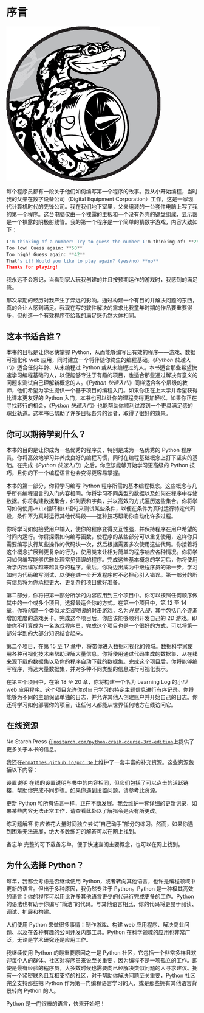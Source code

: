 # 序言

![](img/chapterart.png)

每个程序员都有一段关于他们如何编写第一个程序的故事。我从小开始编程，当时我的父亲在数字设备公司（Digital Equipment Corporation）工作，这是一家现代计算机时代的先锋公司。我在我们地下室里，父亲组装的一台套件电脑上写了我的第一个程序。这台电脑仅由一个裸露的主板和一个没有外壳的键盘组成，显示器是一个裸露的阴极射线管。我的第一个程序是一个简单的猜数字游戏，内容大致如下：

```py
I'm thinking of a number! Try to guess the number I'm thinking of: **25**
Too low! Guess again: **50**
Too high! Guess again: **42**
That's it! Would you like to play again? (yes/no) **no**
Thanks for playing!
```

我永远不会忘记，当看到家人玩我创建的并且按预期运作的游戏时，我感到的满足感。

那次早期的经历对我产生了深远的影响。通过构建一个有目的并解决问题的东西，真的会让人感到满足。我现在写的软件解决的需求比我童年时期的作品要重要得多，但创造一个有效程序带给我的满足感仍然大体相同。

## 这本书适合谁？

本书的目标是让你尽快掌握 Python，从而能够编写出有效的程序——游戏、数据可视化和 web 应用，同时建立一个将伴随你终生的编程基础。《*Python 快速入门*》适合任何年龄、从未编程过 Python 或从未编程过的人。本书适合那些希望快速学习编程基础的人，以便能够专注于有趣的项目，也适合那些通过解决有意义的问题来测试自己理解新概念的人。《*Python 快速入门*》同样适合各个层级的教师，他们希望为学生提供一个基于项目的编程入门。如果你正在上大学并希望获得比课本更友好的 Python 入门，本书也可以让你的课程变得更加轻松。如果你正在寻找转行的机会，《*Python 快速入门*》也能帮助你顺利过渡到一个更具满足感的职业轨道。这本书已帮助了许多目标各异的读者，取得了很好的效果。

## 你可以期待学到什么？

本书的目的是让你成为一名优秀的程序员，特别是成为一名优秀的 Python 程序员。你将高效地学习并养成良好的编程习惯，同时在编程基础概念上打下坚实的基础。在完成《*Python 快速入门*》之后，你应该能够开始学习更高级的 Python 技巧，且你的下一个编程语言也会变得更容易掌握。

本书的第一部分，你将学习编写 Python 程序所需的基本编程概念。这些概念与几乎所有编程语言的入门内容相同。你将学习不同类型的数据以及如何在程序中存储数据。你将构建数据集合，如列表和字典，并以高效的方式遍历这些集合。你将学习如何使用`while`循环和`if`语句来测试某些条件，以便在条件为真时运行特定代码段，条件不为真时运行其他代码段——这种技巧帮助你自动化许多过程。

你将学习如何接受用户输入，使你的程序变得交互性强，并保持程序在用户希望的时间内运行。你将探索如何编写函数，使程序的某些部分可以重复使用，这样你只需要编写执行某些操作的代码块一次，然后根据需要多次使用这些代码。你接着将这个概念扩展到更复杂的行为，使用类来让相对简单的程序响应各种情况。你将学习如何编写能够优雅处理常见错误的程序。完成这些基本概念的学习后，你将使用所学内容编写越来越复杂的程序。最后，你将迈出成为中级程序员的第一步，学习如何为代码编写测试，以便在进一步开发程序时不必担心引入错误。第一部分的所有信息将为你承担更大、更复杂的项目做好准备。

第二部分，你将把第一部分所学的内容应用到三个项目中。你可以按照任何顺序做其中的一个或多个项目，选择最适合你的方式。在第一个项目中，第 12 至 14 章，你将创建一个类似*太空侵略者*的射击游戏，名为*外星入侵*，其中包括几个逐渐增加难度的游戏关卡。完成这个项目后，你应该能够顺利开发自己的 2D 游戏。即使你不打算成为一名游戏程序员，完成这个项目也是一个很好的方式，可以将第一部分学到的大部分知识结合起来。

第二个项目，在第 15 至 17 章中，将带你进入数据可视化的领域。数据科学家使用各种可视化技术来帮助理解大量信息。你将使用通过代码生成的数据集、从在线来源下载的数据集以及你的程序自动下载的数据集。完成这个项目后，你将能够编写程序，筛选大量数据集，并对多种不同类型的信息进行可视化表示。

在第三个项目中，在第 18 至 20 章，你将构建一个名为 Learning Log 的小型 web 应用程序。这个项目允许你对自己学习的特定主题信息进行有序记录。你将能够为不同的主题保留单独的日志，并允许其他人创建账户并开始自己的日志。你还将学习如何部署你的项目，让任何人都能从世界任何地方在线访问它。

## 在线资源

No Starch Press 在[`nostarch.com/python-crash-course-3rd-edition`](https://nostarch.com/python-crash-course-3rd-edition)上提供了更多关于本书的信息。

我还在[`ehmatthes.github.io/pcc_3e`](https://ehmatthes.github.io/pcc_3e)上维护了一套丰富的补充资源。这些资源包括以下内容：

设置说明 在线的设置说明与书中的内容相同，但它们包括了可以点击的活跃链接，帮助你完成不同步骤。如果你遇到设置问题，请参考此资源。

更新 Python 和所有语言一样，正在不断发展。我会维护一套详细的更新记录，如果某些内容无法正常工作，请查看此处以了解指令是否有所更改。

练习题解答 你应该花大量时间独立尝试“自己动手”部分的练习。然而，如果你遇到困难无法进展，绝大多数练习的解答可以在网上找到。

备忘单 完整的可下载备忘单，便于快速查阅主要概念，也可以在网上找到。

## 为什么选择 Python？

每年，我都会考虑是否继续使用 Python，或者转向其他语言，也许是编程领域中更新的语言。但出于多种原因，我仍然专注于 Python。Python 是一种极其高效的语言：你的程序可以用比许多其他语言更少的代码行完成更多的工作。Python 的语法也有助于你编写“简洁”的代码。与其他语言相比，你的代码将更易于阅读、调试、扩展和构建。

人们使用 Python 来做很多事情：制作游戏、构建 web 应用程序、解决商业问题、以及在各种有趣的公司开发内部工具。Python 在科学领域的应用也非常广泛，无论是学术研究还是应用工作。

我继续使用 Python 的最重要原因之一是 Python 社区，它包括一个非常多样且欢迎每个人的群体。社区对程序员来说至关重要，因为编程不是一项孤立的工作。即使是最有经验的程序员，大多数时候也需要向已经解决类似问题的人寻求建议。拥有一个紧密联系且互相支持的社区，对于帮助你解决问题至关重要，Python 社区完全支持那些把 Python 作为第一门编程语言学习的人，或是那些拥有其他语言背景转向 Python 的人。

Python 是一门很棒的语言，快来开始吧！

